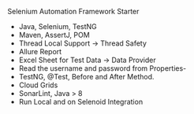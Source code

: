 Selenium Automation Framework Starter

- Java, Selenium, TestNG
- Maven, AssertJ, POM
- Thread Local Support → Thread Safety
- Allure Report
- Excel Sheet for Test Data → Data Provider
- Read the username and password from Properties- 
- TestNG, @Test, Before and After Method.
- Cloud Grids
- SonarLint, Java > 8
- Run Local and on Selenoid Integration
